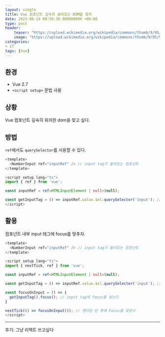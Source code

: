 ```yaml
---
layout: single
title: Vue 컴포넌트 깊숙히 숨어있는 DOM을 찾자
date: 2023-06-19 09:50:30.000000000 +09:00
type: post
header:
    teaser: "https://upload.wikimedia.org/wikipedia/commons/thumb/9/95/Vue.js_Logo_2.svg/1200px-Vue.js_Logo_2.svg.png"
    image: "https://upload.wikimedia.org/wikipedia/commons/thumb/9/95/Vue.js_Logo_2.svg/1200px-Vue.js_Logo_2.svg.png"
categories:
- IT
tags: [Vue]
---
```


## 환경
* Vue 2.7
* `<script setup>` 문법 사용

## 상황

Vue 컴포넌트 깊숙히 위치한 dom을 찾고 싶다.

## 방법

`ref`에서도 `querySelector`를 사용할 수 있다.

```typescript
<template>
  <NumberInput ref="inputRef" /> // input tag가 들어있는 컴포넌트
</template>

<script setup lang="ts">
import { ref } from 'vue';

const inputRef = ref<HTMLInputElement | null>(null);

const getInputTag = () => inputRef.value.$el.querySelector('input'); // DOM API의 querySelector와 동일하게 사용하면 된다.
</script>
```

## 활용

컴포넌트 내부 input 태그에 focus를 맞추자.

```typescript
<template>
  <NumberInput ref="inputRef" /> // input tag가 들어있는 컴포넌트
</template>

<script setup lang="ts">
import { nextTick, ref } from 'vue';

const inputRef = ref<HTMLInputElement | null>(null);

const getInputTag = () => inputRef.value.$el.querySelector('input'); // DOM API의 querySelector와 동일하게 사용하면 된다.

const focusOnInput = () => {
  getInputTag().focus(); // input tag에 focus를 넣는다
}

nextTick(() => focusOnInput()); // 렌더링 된 후에 Focus를 맞춘다
</script>
```

----

후기: 그냥 리액트 쓰고싶다